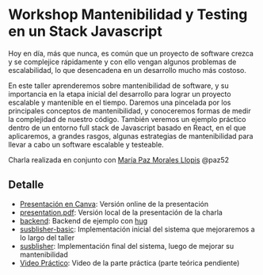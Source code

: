 # Workshop Mantenibilidad y Testing en un Stack Javascript

Hoy en día, más que nunca, es común que un proyecto de software crezca y se complejice rápidamente y con ello vengan algunos problemas de escalabilidad, lo que desencadena en un desarrollo mucho más costoso.

En este taller aprenderemos sobre mantenibilidad de software, y su importancia en la etapa inicial del desarrollo para lograr un proyecto escalable y mantenible en el tiempo. Daremos una pincelada por los principales conceptos de mantenibilidad, y conoceremos formas de medir la complejidad de nuestro código. También veremos un ejemplo práctico dentro de un entorno full stack de Javascript basado en React, en el que aplicaremos, a grandes rasgos, algunas estrategias de mantenibilidad para llevar a cabo un software escalable y testeable.

Charla realizada en conjunto con [María Paz Morales Llopis](https://cl.linkedin.com/in/mp-morales-llopis) @paz52

## Detalle

* [Presentación en Canva](https://www.canva.com/design/DAFY7qtHmv0/yYGiXMVu7_MYjqyQPOQamg/view?utm_content=DAFY7qtHmv0&utm_campaign=designshare&utm_medium=link&utm_source=homepage_design_menu): Versión online de la presentación
* [presentation.pdf](./presentation.pdf): Versión local de la presentación de la charla
* [backend](./examples/backend/): Backend de ejemplo con [hug](https://www.hug.rest/)
* [susblisher-basic](./examples/susblisher-basic/): Implementación inicial del sistema que mejoraremos a lo largo del taller
* [susblisher](./examples/susblisher): Implementación final del sistema, luego de mejorar su mantenibilidad
* [Video Práctico](https://www.youtube.com/watch?v=wvyWtla9WPo): Video de la parte práctica (parte teórica pendiente)